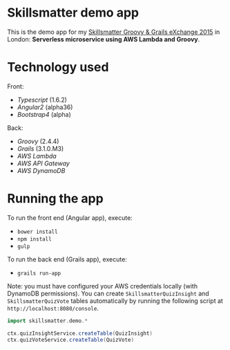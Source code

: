 Skillsmatter demo app
=====================

This is the demo app for my [Skillsmatter Groovy & Grails eXchange 2015](https://skillsmatter.com/conferences/6863-groovy-grails-exchange-2015) in London: **Serverless microservice using AWS Lambda and Groovy**.

# Technology used

Front:
- _Typescript_ (1.6.2)
- _Angular2_ (alpha36)
- _Bootstrap4_ (alpha)

Back:
- _Groovy_ (2.4.4)
- _Grails_ (3.1.0.M3)
- _AWS Lambda_
- _AWS API Gateway_
- _AWS DynamoDB_

# Running the app

To run the front end (Angular app), execute:
- `bower install`
- `npm install`
- `gulp`

To run the back end (Grails app), execute:
- `grails run-app`

Note: you must have configured your AWS credentials locally (with DynamoDB permissions).
You can create `SkillsmatterQuizInsight` and `SkillsmatterQuizVote` tables automatically by running the following script at `http://localhost:8080/console`.

```groovy
import skillsmatter.demo.*

ctx.quizInsightService.createTable(QuizInsight)
ctx.quizVoteService.createTable(QuizVote)
```
